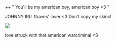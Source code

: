 ++ " You'll be my american boy, american boy <3 "

JOHNNY IRL!  Graves' lover <3
Don't copy my skins!

![](https://files.catbox.moe/r3i78c.png)

 love struck with that american warcriminal <3
